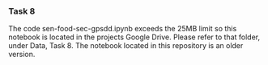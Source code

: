 ### Task 8  
The code sen-food-sec-gpsdd.ipynb exceeds the 25MB limit so this notebook is located in the projects Google Drive.  Please refer to that folder, under Data, Task 8.  The notebook located in this repository is an older version.
